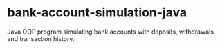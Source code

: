 # bank-account-simulation-java
Java OOP program simulating bank accounts with deposits, withdrawals, and transaction history.
